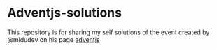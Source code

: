 # Adventjs-solutions

This repository is for sharing my self solutions of the event created by @midudev on his page [adventjs](https://adventjs.dev/)
